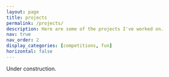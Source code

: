 ```yaml
---
layout: page
title: projects
permalink: /projects/
description: Here are some of the projects I've worked on.
nav: true
nav_order: 2
display_categories: [competitions, fun]
horizontal: false
---
```


Under construction.
